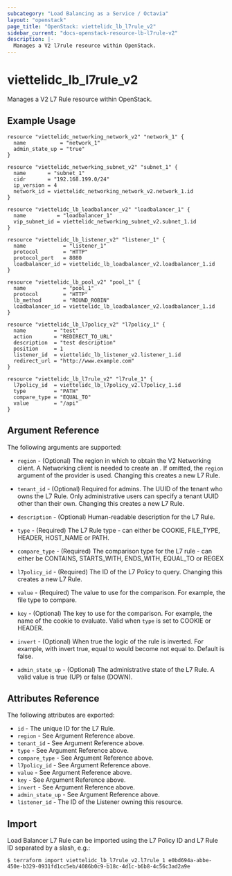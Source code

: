 ```yaml
---
subcategory: "Load Balancing as a Service / Octavia"
layout: "openstack"
page_title: "OpenStack: viettelidc_lb_l7rule_v2"
sidebar_current: "docs-openstack-resource-lb-l7rule-v2"
description: |-
  Manages a V2 l7rule resource within OpenStack.
---
```


# viettelidc\_lb\_l7rule\_v2

Manages a V2 L7 Rule resource within OpenStack.

## Example Usage

```hcl
resource "viettelidc_networking_network_v2" "network_1" {
  name           = "network_1"
  admin_state_up = "true"
}

resource "viettelidc_networking_subnet_v2" "subnet_1" {
  name       = "subnet_1"
  cidr       = "192.168.199.0/24"
  ip_version = 4
  network_id = viettelidc_networking_network_v2.network_1.id
}

resource "viettelidc_lb_loadbalancer_v2" "loadbalancer_1" {
  name          = "loadbalancer_1"
  vip_subnet_id = viettelidc_networking_subnet_v2.subnet_1.id
}

resource "viettelidc_lb_listener_v2" "listener_1" {
  name            = "listener_1"
  protocol        = "HTTP"
  protocol_port   = 8080
  loadbalancer_id = viettelidc_lb_loadbalancer_v2.loadbalancer_1.id
}

resource "viettelidc_lb_pool_v2" "pool_1" {
  name            = "pool_1"
  protocol        = "HTTP"
  lb_method       = "ROUND_ROBIN"
  loadbalancer_id = viettelidc_lb_loadbalancer_v2.loadbalancer_1.id
}

resource "viettelidc_lb_l7policy_v2" "l7policy_1" {
  name         = "test"
  action       = "REDIRECT_TO_URL"
  description  = "test description"
  position     = 1
  listener_id  = viettelidc_lb_listener_v2.listener_1.id
  redirect_url = "http://www.example.com"
}

resource "viettelidc_lb_l7rule_v2" "l7rule_1" {
  l7policy_id  = viettelidc_lb_l7policy_v2.l7policy_1.id
  type         = "PATH"
  compare_type = "EQUAL_TO"
  value        = "/api"
}
```

## Argument Reference

The following arguments are supported:

* `region` - (Optional) The region in which to obtain the V2 Networking client.
    A Networking client is needed to create an . If omitted, the
    `region` argument of the provider is used. Changing this creates a new
    L7 Rule.

* `tenant_id` - (Optional) Required for admins. The UUID of the tenant who owns
    the L7 Rule.  Only administrative users can specify a tenant UUID
    other than their own. Changing this creates a new L7 Rule.

* `description` - (Optional) Human-readable description for the L7 Rule.

* `type` - (Required) The L7 Rule type - can either be COOKIE, FILE\_TYPE, HEADER,
    HOST\_NAME or PATH.

* `compare_type` - (Required) The comparison type for the L7 rule - can either be
    CONTAINS, STARTS\_WITH, ENDS_WITH, EQUAL_TO or REGEX

* `l7policy_id` - (Required) The ID of the L7 Policy to query. Changing this creates a new
    L7 Rule.

* `value` - (Required) The value to use for the comparison. For example, the file type to
    compare.

* `key` - (Optional) The key to use for the comparison. For example, the name of the cookie to
    evaluate. Valid when `type` is set to COOKIE or HEADER.

* `invert` - (Optional) When true the logic of the rule is inverted. For example, with invert
    true, equal to would become not equal to. Default is false.

* `admin_state_up` - (Optional) The administrative state of the L7 Rule.
    A valid value is true (UP) or false (DOWN).

## Attributes Reference

The following attributes are exported:

* `id` - The unique ID for the L7 Rule.
* `region` - See Argument Reference above.
* `tenant_id` - See Argument Reference above.
* `type` - See Argument Reference above.
* `compare_type` - See Argument Reference above.
* `l7policy_id` - See Argument Reference above.
* `value` - See Argument Reference above.
* `key` - See Argument Reference above.
* `invert` - See Argument Reference above.
* `admin_state_up` - See Argument Reference above.
* `listener_id` - The ID of the Listener owning this resource.

## Import

Load Balancer L7 Rule can be imported using the L7 Policy ID and L7 Rule ID
separated by a slash, e.g.:

```
$ terraform import viettelidc_lb_l7rule_v2.l7rule_1 e0bd694a-abbe-450e-b329-0931fd1cc5eb/4086b0c9-b18c-4d1c-b6b8-4c56c3ad2a9e
```
